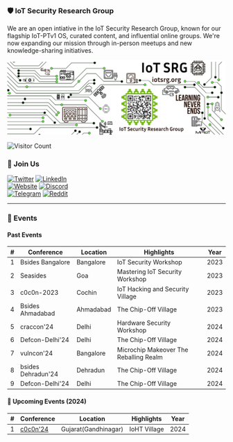 
### 🛡️ IoT Security Research Group

We are an open intiative in the IoT Security Research Group, known for our flagship IoT-PTv1 OS, curated content, and influential online groups. We're now expanding our mission through in-person meetups and new knowledge-sharing initiatives.

![IoTSRG Logo](/iot/banner.png)

![Visitor Count](https://komarev.com/ghpvc/?username=iotsecurity1010&color=dc143c)

### 🤝 Join Us

[![Twitter](https://img.shields.io/badge/Twitter-1DA1F2?style=for-the-badge&logo=twitter&logoColor=white)](https://twitter.com/iotsecurity101) [![LinkedIn](https://img.shields.io/badge/LinkedIn-0077B5?style=for-the-badge&logo=linkedin&logoColor=white)](https://www.linkedin.com/groups/14064371/)  
[![Website](https://img.shields.io/badge/website-000000?style=for-the-badge&logo=About.me&logoColor=white)](https://iotsecurity101.org/)  [![Discord](https://img.shields.io/badge/Discord-5865F2?style=for-the-badge&logo=discord&logoColor=white)](https://discord.gg/WRPePTBS2Q)  
[![Telegram](https://img.shields.io/badge/Telegram-2CA5E0?style=for-the-badge&logo=telegram&logoColor=white)](https://t.co/PyzNrnQVSM)  [![Reddit](https://img.shields.io/badge/Reddit-FF4500?style=for-the-badge&logo=reddit&logoColor=white)](https://t.co/NPkAl8bPB3)  

---

### 📅 Events

#### Past Events

| #  | Conference                                                                 | Location   | Highlights                              | Year |
|----|----------------------------------------------------------------------------|------------|-----------------------------------------|------|
| 1  | Bsides Bangalore                                  | Bangalore  | IoT Security Workshop                   | 2023 |
| 2  | Seasides                                          | Goa        | Mastering IoT Security Workshop         | 2023 |
| 3  | c0c0n-2023                                        | Cochin     | IoT Hacking and Security Village        | 2023 |
| 4  | Bsides Ahmadabad                            | Ahmadabad  | The Chip-Off Village                    | 2023 |
| 5  | craccon'24               | Delhi      | Hardware Security Workshop              | 2024 |
| 6  | Defcon-Delhi'24          | Delhi      | The Chip-Off Village                    | 2024 |
| 7  | vulncon'24 | Bangalore  | Microchip Makeover The Reballing Realm  | 2024 |
| 8  | bsides Dehradun'24 | Dehradun   | The Chip-Off Village                    | 2024 |
| 9  | Defcon-Delhi'24          | Delhi      | The Chip-Off Village                    | 2024 |


#### 🌟 Upcoming Events (2024)

| # | Conference | Location | Highlights | Year |
|---|------------|----------|------------|------|
| 1 | [c0c0n'24](https://india.c0c0n.org/2024/villages#) | Gujarat(Gandhinagar) | IoHT Village  | 2024 |**

